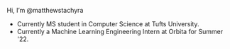Hi, I’m @matthewstachyra
- Currently MS student in Computer Science at Tufts University.
- Currently a Machine Learning Engineering Intern at Orbita for Summer '22.


<!---
matthewstachyra/matthewstachyra is a ✨ special ✨ repository because its `README.md` (this file) appears on your GitHub profile.
You can click the Preview link to take a look at your changes.
--->
